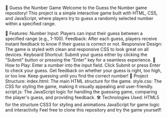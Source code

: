 🎯 Guess the Number Game
Welcome to the Guess the Number game repository! This project is a simple interactive game built with HTML, CSS, and JavaScript, where players try to guess a randomly selected number within a specified range.

🌟 Features:
Number Input: Players can input their guess between a specified range (e.g., 1-100).
Feedback: After each guess, players receive instant feedback to know if their guess is correct or not.
Responsive Design: The game is styled with clean and responsive CSS to look great on all devices.
Keyboard Shortcut: Submit your guess either by clicking the "Submit" button or pressing the "Enter" key for a seamless experience.
🚀 How to Play:
Enter a number into the input field.
Click Submit or press Enter to check your guess.
Get feedback on whether your guess is right, too high, or too low.
Keep guessing until you find the correct number!
📂 Project Structure:
index.html: The main HTML structure for the game.
style.css: The CSS for styling the game, making it visually appealing and user-friendly.
script.js: The JavaScript logic for handling the guessing game, comparing the player's guess, and providing feedback.
🛠️ Technologies Used:
HTML5 for the structure
CSS3 for styling and animations
JavaScript for game logic and interactivity
Feel free to clone this repository and try the game yourself!
